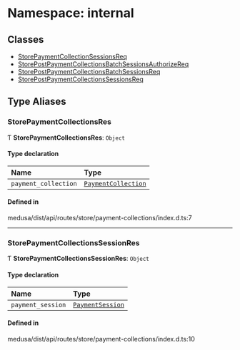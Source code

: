 # Namespace: internal

## Classes

- [StorePaymentCollectionSessionsReq](../classes/internal-42.StorePaymentCollectionSessionsReq.md)
- [StorePostPaymentCollectionsBatchSessionsAuthorizeReq](../classes/internal-42.StorePostPaymentCollectionsBatchSessionsAuthorizeReq.md)
- [StorePostPaymentCollectionsBatchSessionsReq](../classes/internal-42.StorePostPaymentCollectionsBatchSessionsReq.md)
- [StorePostPaymentCollectionsSessionsReq](../classes/internal-42.StorePostPaymentCollectionsSessionsReq.md)

## Type Aliases

### StorePaymentCollectionsRes

Ƭ **StorePaymentCollectionsRes**: `Object`

#### Type declaration

| Name | Type |
| :------ | :------ |
| `payment_collection` | [`PaymentCollection`](../classes/internal.PaymentCollection.md) |

#### Defined in

medusa/dist/api/routes/store/payment-collections/index.d.ts:7

___

### StorePaymentCollectionsSessionRes

Ƭ **StorePaymentCollectionsSessionRes**: `Object`

#### Type declaration

| Name | Type |
| :------ | :------ |
| `payment_session` | [`PaymentSession`](../classes/internal.PaymentSession.md) |

#### Defined in

medusa/dist/api/routes/store/payment-collections/index.d.ts:10
